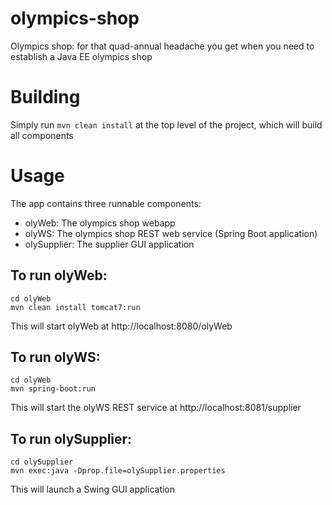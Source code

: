 olympics-shop
=============

Olympics shop: for that quad-annual headache you get when you need to establish a Java EE olympics shop

# Building
Simply run `mvn clean install` at the top level of the project, which will build all components

# Usage
The app contains three runnable components:
- olyWeb: The olympics shop webapp
- olyWS: The olympics shop REST web service (Spring Boot application)
- olySupplier: The supplier GUI application

## To run olyWeb:
```
cd olyWeb
mvn clean install tomcat7:run
```
This will start olyWeb at http://localhost:8080/olyWeb

## To run olyWS:
```
cd olyWeb
mvn spring-boot:run
```
This will start the olyWS REST service at http://localhost:8081/supplier

## To run olySupplier:
```
cd olySupplier
mvn exec:java -Dprop.file=olySupplier.properties
```
This will launch a Swing GUI application